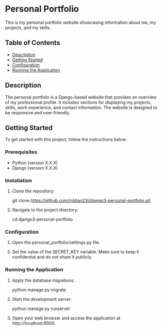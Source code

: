 # Personal Portfolio

This is my personal portfolio website showcasing information about me, my projects, and my skills.

## Table of Contents

- [Description](#description)
- [Getting Started](#getting-started)
- [Configuration](#configuration)
- [Running the Application](#running-the-application)

## Description

The personal portfolio is a Django-based website that provides an overview of my professional profile. It includes sections for displaying my projects, skills, work experience, and contact information. The website is designed to be responsive and user-friendly.

## Getting Started

To get started with this project, follow the instructions below.

### Prerequisites

- Python (version X.X.X)
- Django (version X.X.X)

### Installation

1. Clone the repository:

   git clone https://github.com/mldias23i/django3-personal-portfolio.git
   
2. Navigate to the project directory:

    cd django3-personal-portfolio

### Configuration

1. Open the personal_portfolio/settings.py file.

2. Set the value of the SECRET_KEY variable. Make sure to keep it confidential and do not share it publicly.

### Running the Application

1. Apply the database migrations:

    python manage.py migrate

2. Start the development server:

    python manage.py runserver

3. Open your web browser and access the application at http://localhost:8000.

